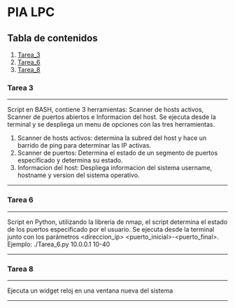 # PIA LPC
## Tabla de contenidos
1. [Tarea_3](#Tarea_3)
2. [Tarea_6](#Tarea_6)
3. [Tarea_8](#Tarea_8)
### Tarea 3
***
Script en BASH, contiene 3 herramientas: Scanner de hosts activos, Scanner de puertos abiertos e Informacion del host.
Se ejecuta desde la terminal y se despliega un menu de opciones con las tres herramientas.
1. Scanner de hosts activos: determina la subred del host y hace un barrido de ping para determinar las IP activas.
2. Scanner de puertos: Determina el estado de un segmento de puertos especificado y determina su estado.
3. Informacion del host: Despliega informacion del sistema username, hostname y version del sistema operativo.
***
### Tarea 6
***
Script en Python, utilizando la libreria de nmap, el script determina el estado de los puertos especificado por el usuario.
Se ejecuta desde la terminal junto con los parámetros <direccion_ip> <puerto_inicial>-<puerto_final>.
Ejemplo: ./Tarea_6.py 10.0.0.1 10-40
***
### Tarea 8
***
Ejecuta un widget reloj en una ventana nueva del sistema
***
